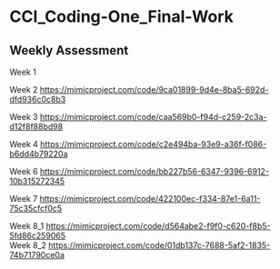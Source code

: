# CCI_Coding-One_Final-Work

<h2>Weekly Assessment</h2>

Week 1 <a href = "https://mimicproject.com/code/8e1b4464-c9c8-3308-2f87-6d91d5602927" target = "_blank"></a>

Week 2 https://mimicproject.com/code/9ca01899-9d4e-8ba5-692d-dfd936c0c8b3

Week 3 https://mimicproject.com/code/caa569b0-f94d-c259-2c3a-d12f8f88bd98

Week 4 https://mimicproject.com/code/c2e494ba-93e9-a36f-f086-b6dd4b79220a

Week 6 https://mimicproject.com/code/bb227b56-6347-9396-6912-10b315272345

Week 7 https://mimicproject.com/code/422100ec-f334-87e1-6a11-75c35cfcf0c5

Week 8_1 https://mimicproject.com/code/d564abe2-f9f0-c620-f8b5-5fd86c259065<br />
Week 8_2 https://mimicproject.com/code/01db137c-7688-5af2-1835-74b71790ce0a

